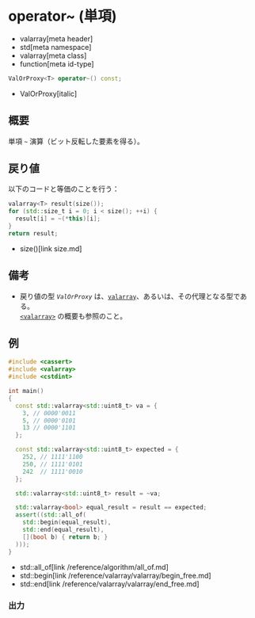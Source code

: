 # operator~ (単項)
* valarray[meta header]
* std[meta namespace]
* valarray[meta class]
* function[meta id-type]

```cpp
ValOrProxy<T> operator~() const;
```
* ValOrProxy[italic]

## 概要
単項 `~` 演算（ビット反転した要素を得る）。


## 戻り値
以下のコードと等価のことを行う：

```cpp
valarray<T> result(size());
for (std::size_t i = 0; i < size(); ++i) {
  result[i] = ~(*this)[i];
}
return result;
```
* size()[link size.md]


## 備考
- 戻り値の型 *`ValOrProxy`* は、[`valarray`](../valarray.md)、あるいは、その代理となる型である。  
	[`<valarray>`](../../valarray.md) の概要も参照のこと。


## 例
```cpp example
#include <cassert>
#include <valarray>
#include <cstdint>

int main()
{
  const std::valarray<std::uint8_t> va = {
    3, // 0000'0011
    5, // 0000'0101
    13 // 0000'1101
  };

  const std::valarray<std::uint8_t> expected = {
    252, // 1111'1100
    250, // 1111'0101
    242  // 1111'0010
  };

  std::valarray<std::uint8_t> result = ~va;

  std::valarray<bool> equal_result = result == expected;
  assert((std::all_of(
    std::begin(equal_result),
    std::end(equal_result),
    [](bool b) { return b; }
  )));
}
```
* std::all_of[link /reference/algorithm/all_of.md]
* std::begin[link /reference/valarray/valarray/begin_free.md]
* std::end[link /reference/valarray/valarray/end_free.md]

### 出力
```
```
